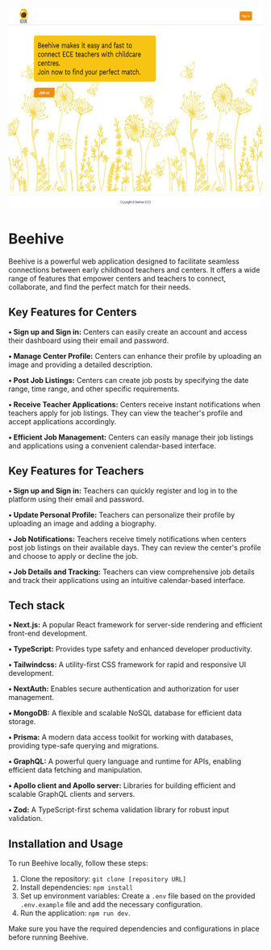 <!-- ![boardgame!](server/public/pics/banner1.jpg) -->
<img src="beehive-nextjs/public/beehive.jpeg" alt="beehive" width="800" height="400">

# Beehive

Beehive is a powerful web application designed to facilitate seamless connections between early childhood teachers and centers. It offers a wide range of features that empower centers and teachers to connect, collaborate, and find the perfect match for their needs.

## Key Features for Centers

**• Sign up and Sign in:** Centers can easily create an account and access their dashboard using their email and password.

**• Manage Center Profile:** Centers can enhance their profile by uploading an image and providing a detailed description.

**• Post Job Listings:** Centers can create job posts by specifying the date range, time range, and other specific requirements.

**• Receive Teacher Applications:** Centers receive instant notifications when teachers apply for job listings. They can view the teacher's profile and accept applications accordingly.

**• Efficient Job Management:** Centers can easily manage their job listings and applications using a convenient calendar-based interface.

## Key Features for Teachers

**• Sign up and Sign in:** Teachers can quickly register and log in to the platform using their email and password. 

**• Update Personal Profile:** Teachers can personalize their profile by uploading an image and adding a biography.

**• Job Notifications:** Teachers receive timely notifications when centers post job listings on their available days. They can review the center's profile and choose to apply or decline the job.

**• Job Details and Tracking:** Teachers can view comprehensive job details and track their applications using an intuitive calendar-based interface.

## Tech stack

**• Next.js:** A popular React framework for server-side rendering and efficient front-end development.

**• TypeScript:** Provides type safety and enhanced developer productivity.

**• Tailwindcss:** A utility-first CSS framework for rapid and responsive UI development.

**• NextAuth:** Enables secure authentication and authorization for user management.

**• MongoDB:** A flexible and scalable NoSQL database for efficient data storage.

**• Prisma:** A modern data access toolkit for working with databases, providing type-safe querying and migrations.

**• GraphQL:** A powerful query language and runtime for APIs, enabling efficient data fetching and manipulation.

**• Apollo client and Apollo server:** Libraries for building efficient and scalable GraphQL clients and servers.

**• Zod:** A TypeScript-first schema validation library for robust input validation.

## Installation and Usage

To run Beehive locally, follow these steps:

1. Clone the repository: `git clone [repository URL]`
2. Install dependencies: `npm install`
3. Set up environment variables: Create a `.env` file based on the provided `.env.example` file and add the necessary configuration.
4. Run the application: `npm run dev`.

Make sure you have the required dependencies and configurations in place before running Beehive.